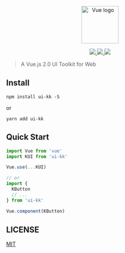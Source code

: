 
<p align="center">
  <a href="https://vuejs.org" rel="nofollow">
    <img width="100" src="https://camo.githubusercontent.com/728ce9f78c3139e76fa69925ad7cc502e32795d2/68747470733a2f2f7675656a732e6f72672f696d616765732f6c6f676f2e706e67" alt="Vue logo" data-canonical-src="https://vuejs.org/images/logo.png" style="max-width:100%;">
  </a>
</p>
<p align="center">
  <a href="LICENSE">
    <img src="https://img.shields.io/badge/License-MIT-yellow.svg">
  </a>
  <a href="https://travis-ci.org/ppppr/K-UI">
    <img src="https://travis-ci.org/ppppr/K-UI.svg?branch=master">
  </a>
  <a href="https://coveralls.io/github/ppppr/K-UI?branch=master">
    <img src="https://coveralls.io/repos/github/ppppr/K-UI/badge.svg?branch=master">
  </a>
</p>

> A Vue.js 2.0 UI Toolkit for Web

## Install
```shell
npm install ui-kk -S
```

or

```shell
yarn add ui-kk
```

## Quick Start
``` javascript
import Vue from 'vue'
import KUI from 'ui-kk'

Vue.use(...KUI)

// or
import {
  KButton
  // ...
} from 'ui-kk'

Vue.component(KButton)
```


## LICENSE
[MIT](https://zh.wikipedia.org/wiki/MIT%E8%A8%B1%E5%8F%AF%E8%AD%89)

